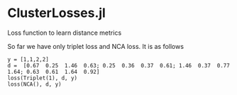 # ClusterLosses.jl
Loss function to learn distance metrics

So far we have only triplet loss and NCA loss. It is as follows

```
y = [1,1,2,2]
d =  [0.67  0.25  1.46  0.63; 0.25  0.36  0.37  0.61; 1.46  0.37  0.77  1.64; 0.63  0.61  1.64  0.92]
loss(Triplet(1), d, y)
loss(NCA(), d, y)
```
